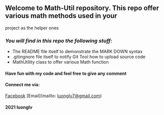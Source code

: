 ## Welcome to Math-Util repository. This repo offer various math methods used in your
project as the helper ones


### _You will find in this repo the following stuff:_
* The README file itself to demonstrate the MARK DOWN syntax 
* .gitingnore file itself to notify Git Tool how to upload source code
* MathUtility class to offer various Math function

#### Have fun with my code and feel free to give any comment

#### Connect me via:
[Facebook](https//:facebook.com/)
[Email](mailto: luonglv7@gmail.com)

#### 2021 luonglv

